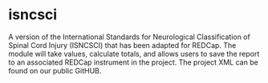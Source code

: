 # isncsci
A version of the International Standards for Neurological Classification of Spinal Cord Injury (ISNCSCI) that has been adapted for REDCap. The module will take values, calculate totals, and allows users to save the report to an associated REDCap instrument in the project. The project XML can be found on our public GitHUB.
